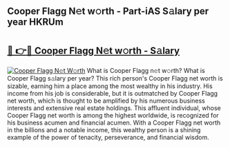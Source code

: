 ## Cooper Flagg N𝚎t w𝚘rth - Part-iAS S𝚊lary per year HKRUm

# <h2><a href="http://gc3r4b.nevu.top/?p=Cooper+Flagg">🔗 👉🔴 Cooper Flagg N𝚎t w𝚘rth - S𝚊lary</a></h2>

[![Cooper Flagg N𝚎t W𝚘rth](https://i.imgur.com/Oavwk0R.jpeg)](http://gc3r4b.nevu.top/?p=Cooper+Flagg)
What is Cooper Flagg n𝚎t w𝚘rth? What is Cooper Flagg s𝚊lary per year?
This rich person's Cooper Flagg net worth is sizable, earning him a place among the most wealthy in his industry. His income from his job is considerable, but it is outmatched by Cooper Flagg net worth, which is thought to be amplified by his numerous business interests and extensive real estate holdings. This affluent individual, whose Cooper Flagg net worth is among the highest worldwide, is recognized for his business acumen and financial acumen. With a Cooper Flagg net worth in the billions and a notable income, this wealthy person is a shining example of the power of tenacity, perseverance, and financial wisdom.
